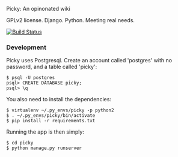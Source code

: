 Picky: An opinonated wiki

GPLv2 license. Django. Python. Meeting real needs.

[![Build Status](https://secure.travis-ci.org/Wilfred/Picky.png?branch=master)](http://travis-ci.org/Wilfred/Picky)

### Development

Picky uses Postgresql. Create an account called 'postgres' with no
password, and a table called 'picky':

    $ psql -U postgres
    psql> CREATE DATABASE picky;
    psql> \q

You also need to install the dependencies:

    $ virtualenv ~/.py_envs/picky -p python2
    $ . ~/.py_envs/picky/bin/activate
    $ pip install -r requirements.txt
    
Running the app is then simply:

    $ cd picky
    $ python manage.py runserver
